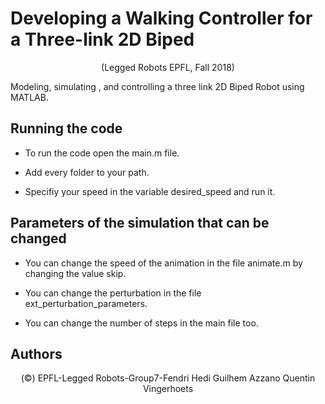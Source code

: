 # Developing a Walking Controller for a Three-link 2D Biped
<p> <center> (Legged Robots EPFL, Fall 2018)</center>  </p>
<p> Modeling, simulating , and controlling a three link 2D Biped Robot using MATLAB.</p>

## Running the code
* To run the code open the main.m file.</p>

* Add every folder to your path.

* Specifiy your speed in the variable desired_speed and run it.</p>

## Parameters of the simulation that can be changed
* You can change the speed of the animation in the file animate.m by changing the value skip.</p>

* You can change the perturbation in the file ext_perturbation_parameters.</p>

* You can change the number of steps in the main file too.</p>

## Authors
<p> <center> (©) EPFL-Legged Robots-Group7-Fendri Hedi Guilhem Azzano Quentin Vingerhoets </center> </p>
